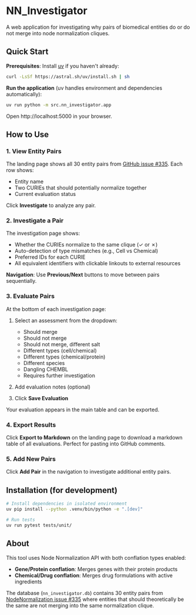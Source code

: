 # NN_Investigator

A web application for investigating why pairs of biomedical entities do or do not merge into node normalization cliques.

## Quick Start

**Prerequisites**: Install [uv](https://github.com/astral-sh/uv) if you haven't already:
```bash
curl -LsSf https://astral.sh/uv/install.sh | sh
```

**Run the application** (uv handles environment and dependencies automatically):
```bash
uv run python -m src.nn_investigator.app
```

Open http://localhost:5000 in your browser.

## How to Use

### 1. View Entity Pairs
The landing page shows all 30 entity pairs from [GitHub issue #335](https://github.com/NCATSTranslator/NodeNormalization/issues/335). Each row shows:
- Entity name
- Two CURIEs that should potentially normalize together
- Current evaluation status

Click **Investigate** to analyze any pair.

### 2. Investigate a Pair
The investigation page shows:
- Whether the CURIEs normalize to the same clique (✓ or ✗)
- Auto-detection of type mismatches (e.g., Cell vs Chemical)
- Preferred IDs for each CURIE
- All equivalent identifiers with clickable linkouts to external resources

**Navigation**: Use **Previous/Next** buttons to move between pairs sequentially.

### 3. Evaluate Pairs
At the bottom of each investigation page:
1. Select an assessment from the dropdown:
   - Should merge
   - Should not merge
   - Should not merge, different salt
   - Different types (cell/chemical)
   - Different types (chemical/protein)
   - Different species
   - Dangling CHEMBL
   - Requires further investigation

2. Add evaluation notes (optional)
3. Click **Save Evaluation**

Your evaluation appears in the main table and can be exported.

### 4. Export Results
Click **Export to Markdown** on the landing page to download a markdown table of all evaluations. Perfect for pasting into GitHub comments.

### 5. Add New Pairs
Click **Add Pair** in the navigation to investigate additional entity pairs.

## Installation (for development)

```bash
# Install dependencies in isolated environment
uv pip install --python .venv/bin/python -e ".[dev]"

# Run tests
uv run pytest tests/unit/
```

## About

This tool uses Node Normalization API with both conflation types enabled:
- **Gene/Protein conflation**: Merges genes with their protein products
- **Chemical/Drug conflation**: Merges drug formulations with active ingredients

The database (`nn_investigator.db`) contains 30 entity pairs from [NodeNormalization issue #335](https://github.com/NCATSTranslator/NodeNormalization/issues/335) where entities that should theoretically be the same are not merging into the same normalization clique.
